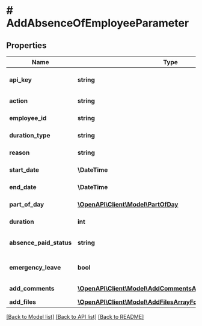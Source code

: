 # # AddAbsenceOfEmployeeParameter

## Properties

Name | Type | Description | Notes
------------ | ------------- | ------------- | -------------
**api_key** | **string** | APIKey for employee api to checkAuthentication |
**action** | **string** | Action name &#x3D; AddNewAbsence |
**employee_id** | **string** | Employee Id for add new absence |
**duration_type** | **string** | DurationType of user |
**reason** | **string** | Reason for add new absence |
**start_date** | **\DateTime** | Start date for add new absence |
**end_date** | **\DateTime** | EndDate for add new absence |
**part_of_day** | [**\OpenAPI\Client\Model\PartOfDay**](PartOfDay.md) | PartOfDay for add new absence |
**duration** | **int** | Duration for add new absence |
**absence_paid_status** | **string** | AbsencePaidStatus for add new absence |
**emergency_leave** | **bool** | EmergencyLeave for add new absence |
**add_comments** | [**\OpenAPI\Client\Model\AddCommentsArrayForAbsenceInner[]**](AddCommentsArrayForAbsenceInner.md) | AddComments array list | [optional]
**add_files** | [**\OpenAPI\Client\Model\AddFilesArrayForAbsenceInner[]**](AddFilesArrayForAbsenceInner.md) | AddFiles array list | [optional]

[[Back to Model list]](../../README.md#models) [[Back to API list]](../../README.md#endpoints) [[Back to README]](../../README.md)
